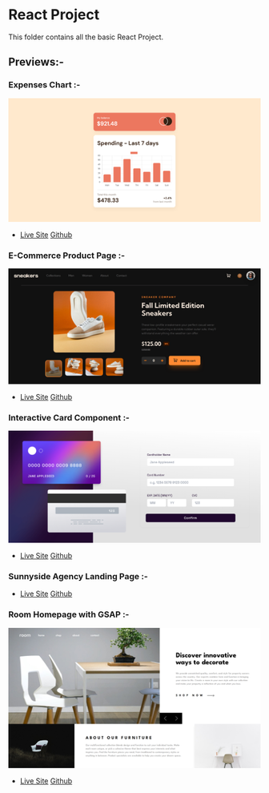 # React Project

This folder contains all the basic React Project.

## Previews:-

### Expenses Chart :-

![](./Expenses-Chart/Preview.png)

- [Live Site](https://expenses-chart-singh.netlify.app/)
  [Github](https://github.com/SameerJS6/React-Projects/tree/master/Expenses-Chart)

### E-Commerce Product Page :-

![](<./E-Commerce-Product-Page/public/Desktop(Dark-Mode).png>)

- [Live Site](https://sneaker-sameer.netlify.app/)
  [Github](https://github.com/SameerJS6/React-Projects/tree/master/E-Commerce-Product-Page)

### Interactive Card Component :-

![](./Interactive-Card-Component/public/preview.png)

- [Live Site](https://interactive-card-singh.netlify.app/)
  [Github](https://github.com/SameerJS6/React-Projects/tree/master/Interactive-Card-Component)

### Sunnyside Agency Landing Page :-

- [Live Site](https://sunnyside-agency-singh.netlify.app/)
  [Github](https://github.com/SameerJS6/React-Projects/tree/master/Sunnyside-Agency-Landing-Page)

### Room Homepage with GSAP :-

![](./Room-Homepage/Preview.png)

- [Live Site](https://home-sameer.netlify.app/)
  [Github](https://github.com/SameerJS6/React-Projects/tree/master/Room-Homepage)
